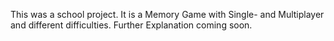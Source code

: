 This was a school project. It is a Memory Game with Single- and Multiplayer and different difficulties. Further Explanation coming soon.
